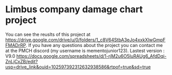 # Limbus company damage chart project #
You can see the reuslts of this project at https://drive.google.com/drive/u/0/folders/1_c8V64StbA3eJo4xxkXlwGmpFFMADrRP.
If you have any questions about the project you can contact me at the PMCH discord (my username is mementojunior123).
Lastest version : V9.0 https://docs.google.com/spreadsheets/d/1-rjM2u6O5IuRAUg6_AfdDqi-ZnLjCxZB/edit?usp=drive_link&ouid=102597392312632938586&rtpof=true&sd=true